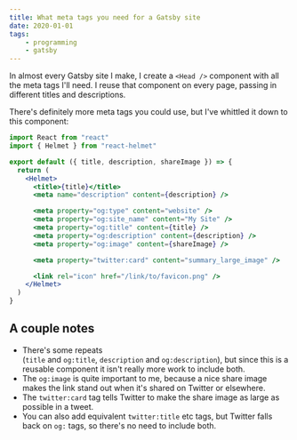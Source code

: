 ```yaml
---
title: What meta tags you need for a Gatsby site
date: 2020-01-01
tags:
    - programming
    - gatsby
---
```

In almost every Gatsby site I make, I create a `<Head />` component with all the meta tags I'll need. I reuse that component on every page, passing in different titles and descriptions.

There's definitely more meta tags you could use, but I've whittled it down to this component:

```jsx
import React from "react"
import { Helmet } from "react-helmet"

export default ({ title, description, shareImage }) => {
  return (
    <Helmet>
      <title>{title}</title>
      <meta name="description" content={description} />

      <meta property="og:type" content="website" />
      <meta property="og:site_name" content="My Site" />
      <meta property="og:title" content={title} />
      <meta property="og:description" content={description} />
      <meta property="og:image" content={shareImage} />

      <meta property="twitter:card" content="summary_large_image" />

      <link rel="icon" href="/link/to/favicon.png" />
    </Helmet>
  )
}
```

## A couple notes

- There's some repeats (`title` and `og:title`, `description` and `og:description`), but since this is a reusable component it isn't really more work to include both.
- The `og:image` is quite important to me, because a nice share image makes the link stand out when it's shared on Twitter or elsewhere.
- The `twitter:card` tag tells Twitter to make the share image as large as possible in a tweet.
- You can also add equivalent `twitter:title` etc tags, but Twitter falls back on `og:` tags, so there's no need to include both.
